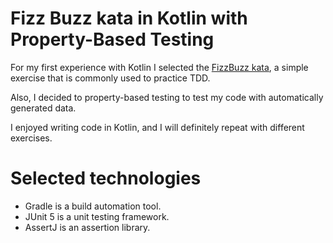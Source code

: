 Fizz Buzz kata in Kotlin with Property-Based Testing
=
For my first experience with Kotlin I selected the [FizzBuzz kata](http://codingdojo.org/kata/FizzBuzz/), a simple exercise that is commonly used to practice TDD.

Also, I decided to property-based testing to test my code with automatically generated data.

I enjoyed writing code in Kotlin, and I will definitely repeat with different exercises.

Selected technologies
==
* Gradle is a build automation tool.
* JUnit 5 is a unit testing framework.
* AssertJ is an assertion library.

